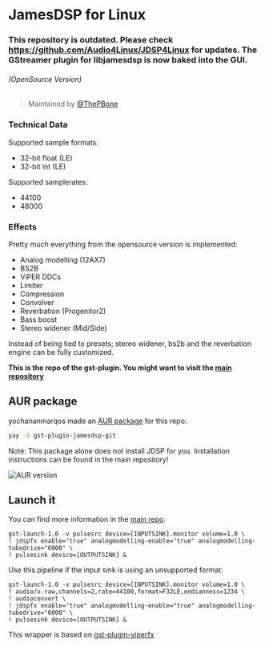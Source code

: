 # JamesDSP for Linux

### This repository is outdated. Please check https://github.com/Audio4Linux/JDSP4Linux for updates. The GStreamer plugin for libjamesdsp is now baked into the GUI.

###### (OpenSource Version)

>Maintained by [@ThePBone](https://t.me/ThePBone)

### Technical Data
Supported sample formats:
* 32-bit float (LE)
* 32-bit int (LE)

Supported samplerates:
* 44100
* 48000
### Effects
Pretty much everything from the opensource version is implemented:
* Analog modelling (12AX7)
* BS2B
* ViPER DDCs
* Limiter
* Compression
* Convolver
* Reverbation (Progenitor2)
* Bass boost
* Stereo widener (Mid/Side) 

Instead of being tied to presets; stereo widener, bs2b and the reverbation engine can be fully customized.



__This is the repo of the gst-plugin. You might want to visit the [main repository](https://github.com/Audio4Linux/JDSP4Linux)__

## AUR package

yochananmarqos made an [AUR package](https://aur.archlinux.org/packages/gst-plugin-jamesdsp-git/) for this repo:
```bash
yay -S gst-plugin-jamesdsp-git
```
Note: This package alone does not install JDSP for you. Installation instructions can be found in the main repository!

![AUR version](https://img.shields.io/aur/version/gst-plugin-jamesdsp-git?label=aur)

## Launch it
You can find more information in the [main repo](https://github.com/Audio4Linux/JDSP4Linux).
   
   	gst-launch-1.0 -v pulsesrc device=[INPUTSINK].monitor volume=1.0 \
	! jdspfx enable="true" analogmodelling-enable="true" analogmodelling-tubedrive="6000" \
	! pulsesink device=[OUTPUTSINK] &	
	
Use this pipeline if the input sink is using an unsupported format:

	gst-launch-1.0 -v pulsesrc device=[INPUTSINK].monitor volume=1.0 \
	! audio/x-raw,channels=2,rate=44100,format=F32LE,endianness=1234 \
	! audioconvert \
	! jdspfx enable="true" analogmodelling-enable="true" analogmodelling-tubedrive="6000" \
	! pulsesink device=[OUTPUTSINK] &
This wrapper is based on [gst-plugin-viperfx](https://github.com/ThePBone/gst-plugin-viperfx)





